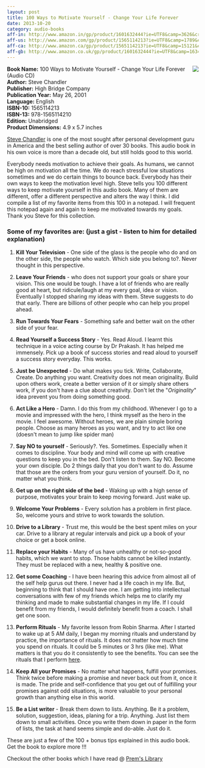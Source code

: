 ```yaml
---
layout: post
title: 100 Ways to Motivate Yourself - Change Your Life Forever
date: 2013-10-20
category: audio-books
aff-in: http://www.amazon.in/gp/product/1601632444?ie=UTF8&camp=3626&creativeASIN=1601632444&linkCode=xm2&tag=smileprem-in-21
aff-us: http://www.amazon.com/gp/product/1565114213?ie=UTF8&camp=1789&creativeASIN=1565114213&linkCode=xm2&tag=smileprem-us-20
aff-ca: http://www.amazon.ca/gp/product/1565114213?ie=UTF8&camp=15121&creativeASIN=1565114213&linkCode=xm2&tag=smileprem-ca-20
aff-gb: http://www.amazon.co.uk/gp/product/1601632444?ie=UTF8&camp=1634&creativeASIN=1601632444&linkCode=xm2&tag=smileprem-gb-21
---
```


<img style="clear: right; float: right; margin-bottom: 1em; margin-left: 1em; width:auto;" 
src="{{site.img-url}}/100-ways-to-motivate-yourself-chandler-steve.jpg"/>
**Book Name:** 100 Ways to Motivate Yourself - Change Your Life Forever (Audio CD)  
**Author:** Steve Chandler  
**Publisher:** High Bridge Company  
**Publication Year:** May 26, 2001  
**Language:** English  
**ISBN-10:** 1565114213  
**ISBN-13:** 978-1565114210  
**Edition:** Unabridged  
**Product Dimensions:** 4.9 x 5.7 inches  

[Steve Chandler](http://www.stevechandler.com/index.html) is one of the most sought after personal development guru in America and the best selling author of over 30 books. This audio book in his own voice is more than a decade old, but still holds good to this world.  
  
Everybody needs motivation to achieve their goals. As humans, we cannot be high on motivation all the time. We do reach stressful low situations sometimes and we do certain things to bounce back. Everybody has their own ways to keep the motivation level high. Steve tells you 100 different ways to keep motivate yourself in this audio book. Many of them are different, offer a different perspective and alters the way I think. I did compile a list of my favorite items from this 100 in a notepad. I will frequent this notepad again and again to keep me motivated towards my goals. Thank you Steve for this collection.  
  
### Some of my favorites are: (just a gist - listen to him for detailed explanation)  
  
1. **Kill Your Television** - One side of the glass is the people who do and on the other side, the people who watch. Which side you belong to?. Never thought in this perspective.  
  
2. **Leave Your Friends** - who does not support your goals or share your vision. This one would be tough. I have a lot of friends who are really good at heart, but ridicule/laugh at my every goal, idea or vision. Eventually I stopped sharing my ideas with them. Steve suggests to do that early. There are billions of other people who can help you propel ahead.  
  
3. **Run Towards Your Fears** - Something safe and better wait on the other side of your fear.  
  
4. **Read Yourself a Success Story** - Yes. Read Aloud. I learnt this technique in a voice acting course by Dr Prakash. It has helped me immensely. Pick up a book of success stories and read aloud to yourself a success story everyday. This works.  
  
5. **Just be Unexpected** - Do what makes you tick. Write, Collaborate, Create. Do anything you want. Creativity does not mean originality. Build upon others work, create a better version of it or simply share others work, if you don't have a clue about creativity. Don't let the "*Originality*" idea prevent you from doing something good.  
  
6. **Act Like a Hero** - Damn. I do this from my childhood. Whenever I go to a movie and impressed with the hero, I think myself as the hero in the movie. I feel awesome. Without heroes, we are plain simple boring people. Choose as many heroes as you want, and try to act like one (doesn't mean to jump like spider man)  
  
7. **Say NO to yourself** - Seriously?. Yes. Sometimes. Especially when it comes to discipline. Your body and mind will come up with creative questions to keep you in the bed. Don't listen to them. Say NO. Become your own disciple. Do 2 things daily that you don't want to do. Assume that those are the orders from your guru version of yourself. Do it, no matter what you think.  
  
8. **Get up on the right side of the bed** - Waking up with a high sense of purpose, motivates your brain to keep moving forward. Just wake up.  
  
9. **Welcome Your Problems** - Every solution has a problem in first place. So, welcome yours and strive to work towards the solution.  
  
10. **Drive to a Library** - Trust me, this would be the best spent miles on your car. Drive to a library at regular intervals and pick up a book of your choice or get a book online.  

11. **Replace your Habits** - Many of us have unhealthy or not-so-good habits, which we want to stop. Those habits cannot be killed instantly. They must be replaced with a new, healthy & positive one.  

12. **Get some Coaching** - I have been hearing this advice from almost all of the self help gurus out there. I never had a life coach in my life. But, beginning to think that I should have one. I am getting into intellectual conversations with few of my friends which helps me to clarify my thinking and made to make substantial changes in my life. If I could benefit from my friends, I would definitely benefit from a coach. I shall get one soon.  
  
13. **Perform Rituals** - My favorite lesson from Robin Sharma. After I started to wake up at 5 AM daily, I began my morning rituals and understand by practice, the importance of rituals. It does not matter how much time you spend on rituals. It could be 5 minutes or 3 hrs (like me). What matters is that you do it consistently to see the benefits. You can see the rituals that I perform [here]({{site.url}}/48-days-challenge-wake-up-at-5-am-daily/).  

14. **Keep All your Promises** - No matter what happens, fulfill your promises. Think twice before making a promise and never back out from it, once it is made. The pride and self-confidence that you get out of fulfilling your promises against odd situations, is more valuable to your personal growth than anything else in this world.  
  
15. **Be a List writer** - Break them down to lists. Anything. Be it a problem, solution, suggestion, ideas, planing for a trip. Anything. Just list them down to small activities. Once you write them down in paper in the form of lists, the task at hand seems simple and do-able. Just do it.  
  
These are just a few of the 100 + bonus tips explained in this audio book. Get the book to explore more !!!  

Checkout the other books which I have read @ [Prem's Library]({{site.url}}/category/books/)  
